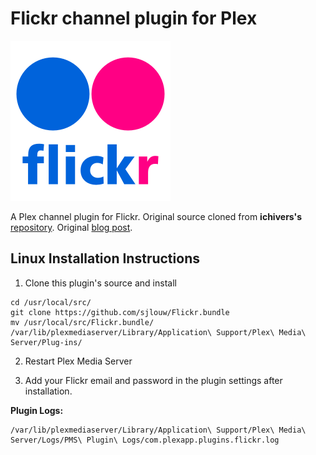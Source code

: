 Flickr channel plugin for Plex
=========================================

<a href="https://www.flickr.com">
<img src="https://github.com/sjlouw/Flickr.bundle/raw/master/Contents/Resources/icon-flickr.png" width="256" height="256" border="0">
</a>

A Plex channel plugin for Flickr. Original source cloned from **ichivers's** [repository](https://github.com/ichivers/FlickR.bundle). Original [blog post](http://blog.ianchivers.com/2015/12/flickr-channel-for-plex-media-server.html).

Linux Installation Instructions
-------------------------------

1. Clone this plugin's source and install

```
cd /usr/local/src/
git clone https://github.com/sjlouw/Flickr.bundle
mv /usr/local/src/Flickr.bundle/ /var/lib/plexmediaserver/Library/Application\ Support/Plex\ Media\ Server/Plug-ins/
```

2. Restart Plex Media Server

3. Add your Flickr email and password in the plugin settings after installation.

**Plugin Logs:**

```
/var/lib/plexmediaserver/Library/Application\ Support/Plex\ Media\ Server/Logs/PMS\ Plugin\ Logs/com.plexapp.plugins.flickr.log
```